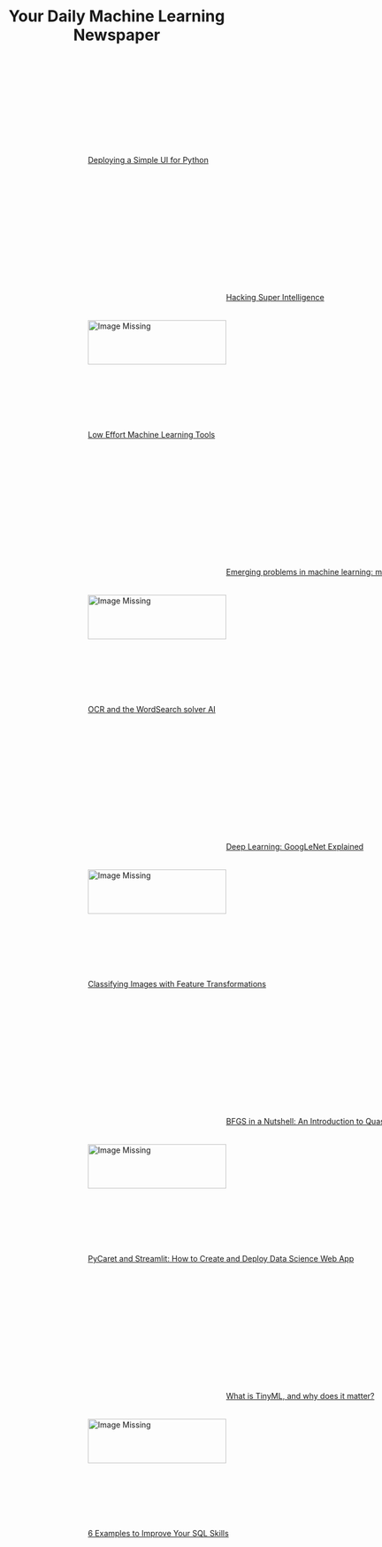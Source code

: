 <header><h1>Your Daily Machine Learning Newspaper</h1></header><div style="width:800px;margin:200px;"><p><a href="https://towardsdatascience.com/deploying-a-simple-ui-for-python-88e8e7cbbf61"><img width="250" height="80" align='right' src="https://cdn-images-1.medium.com/max/1200/0*qq1KYo_jJmLn2hjl" alt="Image Missing" style="vertical-align:middle;margin:50px 0px">Deploying a Simple UI for Python</a></p>&nbsp;&nbsp;</div><div style="width:800px;margin:200px;"><p><a href="https://towardsdatascience.com/hacking-super-intelligence-af5fe1fe6e26"><img width="250" height="80" align='left' src="https://cdn-images-1.medium.com/max/1200/1*kfl0cA4OenIaBo8m4zUHzQ.jpeg" alt="Image Missing" style="vertical-align:middle;margin:50px 0px">Hacking Super Intelligence</a></p>&nbsp;&nbsp;</div><div style="width:800px;margin:200px;"><p><a href="https://towardsdatascience.com/low-effort-machine-learning-tools-9622d7d57135"><img width="250" height="80" align='right' src="https://cdn-images-1.medium.com/max/800/1*l-_uMYUimj73v-1JlAsXKg.jpeg" alt="Image Missing" style="vertical-align:middle;margin:50px 0px">Low Effort Machine Learning Tools</a></p>&nbsp;&nbsp;</div><div style="width:800px;margin:200px;"><p><a href="https://towardsdatascience.com/emerging-problems-in-machine-learning-making-ai-good-3980bb9fdd39"><img width="250" height="80" align='left' src="https://cdn-images-1.medium.com/max/800/1*_o6kgLxZmE8pTg-2cwfkdQ.jpeg" alt="Image Missing" style="vertical-align:middle;margin:50px 0px">Emerging problems in machine learning: making AI</a></p>&nbsp;&nbsp;</div><div style="width:800px;margin:200px;"><p><a href="https://towardsdatascience.com/ocr-and-the-wordsearch-solver-ai-515aeb816bdf"><img width="250" height="80" align='right' src="https://cdn-images-1.medium.com/max/800/1*5UR8Yol9sE5x0j-T2oA_UQ.gif" alt="Image Missing" style="vertical-align:middle;margin:50px 0px">OCR and the WordSearch solver AI</a></p>&nbsp;&nbsp;</div><div style="width:800px;margin:200px;"><p><a href="https://towardsdatascience.com/deep-learning-googlenet-explained-de8861c82765"><img width="250" height="80" align='left' src="https://cdn-images-1.medium.com/max/800/1*k3_mlHv44pQtJ_u7D7464g.png" alt="Image Missing" style="vertical-align:middle;margin:50px 0px">Deep Learning: GoogLeNet Explained</a></p>&nbsp;&nbsp;</div><div style="width:800px;margin:200px;"><p><a href="https://towardsdatascience.com/classifying-images-with-feature-transformations-1fcb69b44fce"><img width="250" height="80" align='right' src="https://cdn-images-1.medium.com/max/800/0*7f9_pPTauYHwJYO1" alt="Image Missing" style="vertical-align:middle;margin:50px 0px">Classifying Images with Feature Transformations</a></p>&nbsp;&nbsp;</div><div style="width:800px;margin:200px;"><p><a href="https://towardsdatascience.com/bfgs-in-a-nutshell-an-introduction-to-quasi-newton-methods-21b0e13ee504"><img width="250" height="80" align='left' src="https://cdn-images-1.medium.com/max/800/1*QdcaMRVvRVkjDMGAhZW4Ug.jpeg" alt="Image Missing" style="vertical-align:middle;margin:50px 0px">BFGS in a Nutshell: An Introduction to Quasi-Newton Methods</a></p>&nbsp;&nbsp;</div><div style="width:800px;margin:200px;"><p><a href="https://towardsdatascience.com/pycaret-and-streamlit-how-to-create-and-deploy-data-science-web-app-273d205271a3"><img width="250" height="80" align='right' src="https://cdn-images-1.medium.com/max/800/1*m5Rq5JMxdDy-Ml7y5qeKeg.jpeg" alt="Image Missing" style="vertical-align:middle;margin:50px 0px">PyCaret and Streamlit: How to Create and Deploy Data Science Web App</a></p>&nbsp;&nbsp;</div><div style="width:800px;margin:200px;"><p><a href="https://towardsdatascience.com/what-is-tinyml-and-why-does-it-matter-f5b164766876"><img width="250" height="80" align='left' src="https://cdn-images-1.medium.com/max/800/0*YCOmGd-CMq7x7sqG" alt="Image Missing" style="vertical-align:middle;margin:50px 0px">What is TinyML, and why does it matter?</a></p>&nbsp;&nbsp;</div><div style="width:800px;margin:200px;"><p><a href="https://towardsdatascience.com/6-examples-to-improve-your-sql-skills-76b40138f3cf"><img width="250" height="80" align='right' src="https://cdn-images-1.medium.com/max/800/1*v5HHnLCJIYvtZzK2wCcOjg.jpeg" alt="Image Missing" style="vertical-align:middle;margin:50px 0px">6 Examples to Improve Your SQL Skills</a></p>&nbsp;&nbsp;</div>